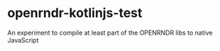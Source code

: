 # openrndr-kotlinjs-test
An experiment to compile at least part of the OPENRNDR libs to native JavaScript
